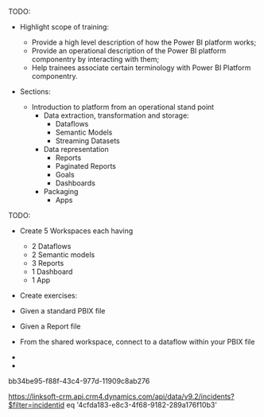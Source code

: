 TODO:
 - Highlight scope of training:
    - Provide a high level description of how the Power BI platform works;
    - Provide an operational description of the Power BI platform componentry by interacting with them;
    - Help trainees associate certain terminology with Power BI Platform componentry.

 - Sections:
    - Introduction to platform from an operational stand point
        - Data extraction, transformation and storage:
            - Dataflows
            - Semantic Models
            - Streaming Datasets
        - Data representation
            - Reports
            - Paginated Reports
            - Goals
            - Dashboards
        - Packaging
            - Apps


TODO:
- Create 5 Workspaces each having
    - 2 Dataflows
    - 2 Semantic models
    - 3 Reports
    - 1 Dashboard
    - 1 App

- Create exercises:
 - Given a standard PBIX file
 - Given a Report file
 - From the shared workspace, connect to a dataflow within your PBIX file
 - 
 - 

bb34be95-f88f-43c4-977d-11909c8ab276


https://linksoft-crm.api.crm4.dynamics.com/api/data/v9.2/incidents?$filter=incidentid eq '4cfda183-e8c3-4f68-9182-289a176f10b3'